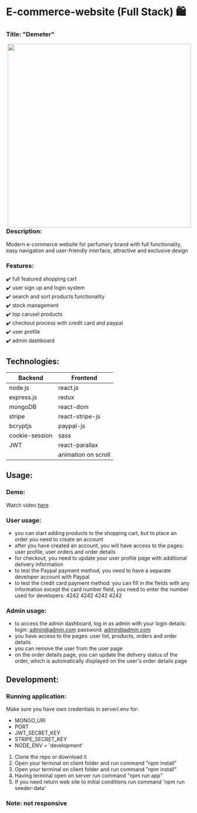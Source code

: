 # E-commerce-website (Full Stack) :shopping:

### Title: "Demeter" 

<img src="https://user-images.githubusercontent.com/102720711/206442450-d07c80b6-ea12-4ffe-986a-b4559b9a9d54.png" width = '500' align = "right"/>


### Description:
Modern e-commerce website for perfumery brand with full functionality, easy navigation and user-friendly interface, attractive and exclusive design </br>

### Features:
:heavy_check_mark: full featured shopping cart </br>
:heavy_check_mark: user sign up and login system </br>
:heavy_check_mark: search and sort products functionality </br>
:heavy_check_mark: stock management </br>
:heavy_check_mark: top carusel products </br>
:heavy_check_mark: checkout process with credit card and paypal </br>
:heavy_check_mark: user profile </br>
:heavy_check_mark: admin dashboard <br />

## Technologies: 

|Backend | Frontend |
| --- | --- |
| node.js | react.js |
| express.js | redux |
| mongoDB | react-dom |
| stripe |  react-stripe-js |
| bcryptjs | paypal-js |
| cookie-session | sass|
| JWT | react-parallax |
| | animation on scroll |
 
## Usage: 

### Demo:
Watch video [here](https://www.youtube.com/watch?v=b24oov0fmkw)

### User usage: 
- you can start adding products to the shopping cart, but to place an order you need to create an account 
- after you have created an account, you will have access to the pages: user profile, user orders and order details
- for checkout, you need to update your user profile page with additional delivery information
- to test the Paypal payment method, you need to have a separate developer account with Paypal
- to test the credit card payment method: you can fill in the fields with any information except the card number field, you need to enter the number used for developers: 4242 4242 4242 4242

### Admin usage: 
- to access the admin dashboard, log in as admin with your login details:<br/>
login: admin@admin.com 
password: admin@admin.com 
- you have access to the pages: user list, products, orders and order details
- you can remove the user from the user page
- on the order details page, you can update the delivery status of the order, which is automatically displayed on the user's order details page

## Development:

### Running application:
Make sure you have own credentials in server/.env for:
- MONGO_URI
- PORT
- JWT_SECRET_KEY
- STRIPE_SECRET_KEY
- NODE_ENV = 'development' 

1. Clone the repo or download it
2. Open your terminal on client folder and run command "npm install"
3. Open your terminal on client folder and run command "npm install"
4. Having terminal open on server run command "npm run app"
5. If you need return web site to initial conditions run command 'npm run seeder-data'

### Note: not responsive
